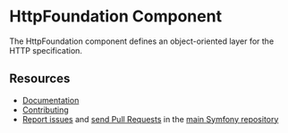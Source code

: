 HttpFoundation Component
========================

The HttpFoundation component defines an object-oriented layer for the HTTP specification.

Resources
---------

* [Documentation](https://symfony.com/doc/current/components/http_foundation.html)
* [Contributing](https://symfony.com/doc/current/contributing/index.html)
* [Report issues](https://github.com/symfony/symfony/issues) and
  [send Pull Requests](https://github.com/symfony/symfony/pulls)
  in the [main Symfony repository](https://github.com/symfony/symfony)
